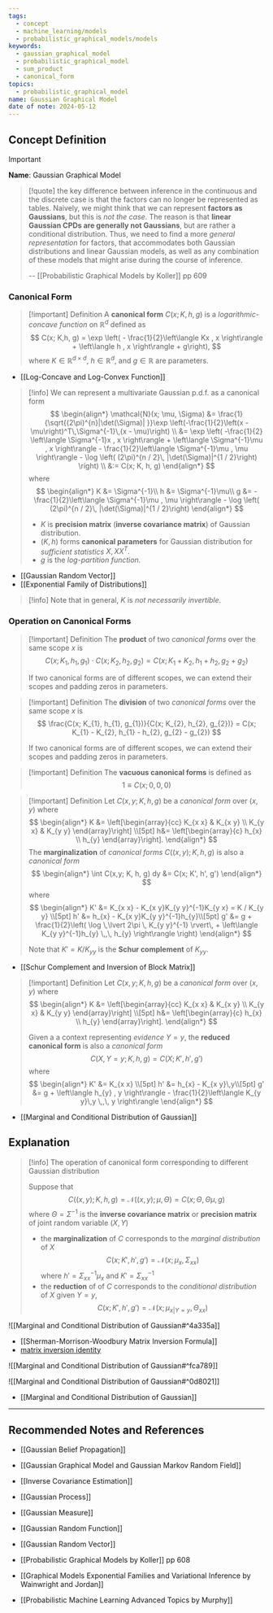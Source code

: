 ```yaml
---
tags:
  - concept
  - machine_learning/models
  - probabilistic_graphical_models/models
keywords:
  - gaussian_graphical_model
  - probabilistic_graphical_model
  - sum_product
  - canonical_form
topics:
  - probabilistic_graphical_model
name: Gaussian Graphical Model
date of note: 2024-05-12
---
```


## Concept Definition

>[!important]
>**Name**: Gaussian Graphical Model

>[!quote]
>the key difference between inference in the continuous and the discrete case is that the factors can no longer be represented as tables. Naively, we might think that we can represent **factors as Gaussians**, but this is *not the case*. The reason is that **linear Gaussian CPDs are generally not Gaussians**, but are rather a conditional distribution. Thus, we need to find a more *general representation* for factors, that accommodates both Gaussian distributions and linear Gaussian models, as well as any combination of these models that might arise during the course of inference.
>
>-- [[Probabilistic Graphical Models by Koller]] pp 609

### Canonical Form

>[!important] Definition
>A **canonical form** $C(x; K, h, g)$ is a *logarithmic-concave function* on $\mathbb{R}^{d}$ defined as 
>$$
>C(x; K,h, g) = \exp \left( - \frac{1}{2}\left\langle Kx , x \right\rangle + \left\langle h , x \right\rangle  + g\right),
>$$
>where $K\in \mathbb{R}^{d\times d}$, $h\in \mathbb{R}^{d}$, and $g\in \mathbb{R}$ are parameters.

- [[Log-Concave and Log-Convex Function]]

>[!info]
>We can represent a multivariate Gaussian p.d.f. as a canonical form
>$$
>\begin{align*}
> \mathcal{N}(x; \mu, \Sigma) &= \frac{1}{\sqrt{(2\pi)^{n}|\det(\Sigma)| }}\exp \left(-\frac{1}{2}\left(x - \mu\right)^T\,\Sigma^{-1}\,(x - \mu)\right) \\
> &= \exp \left( -\frac{1}{2} \left\langle \Sigma^{-1}x , x \right\rangle + \left\langle \Sigma^{-1}\mu , x \right\rangle - \frac{1}{2}\left\langle \Sigma^{-1}\mu , \mu \right\rangle - \log \left( (2\pi)^{n / 2}\, |\det(\Sigma)|^{1 / 2}\right) \right) \\
> &:= C(x; K, h, g)
>\end{align*}
>$$
>where 
>$$
>\begin{align*}
> K &= \Sigma^{-1}\\
> h &= \Sigma^{-1}\mu\\
> g &= - \frac{1}{2}\left\langle \Sigma^{-1}\mu , \mu \right\rangle - \log \left( (2\pi)^{n / 2}\, |\det(\Sigma)|^{1 / 2}\right)
>\end{align*}
>$$
>- $K$ is **precision matrix** (**inverse covariance matrix**) of Gaussian distribution.
>- $(K, h)$ forms **canonical parameters** for Gaussian distribution for *sufficient statistics* $X, XX^T.$
>- $g$ is the *log-partition function.*
>

- [[Gaussian Random Vector]]
- [[Exponential Family of Distributions]]

>[!info]
>Note that in general, $K$ is *not necessarily invertible*.

### Operation on Canonical Forms

>[!important] Definition
>The **product** of two *canonical forms* over the same scope $x$ is 
>$$
>C(x; K_{1}, h_{1}, g_{1}) \cdot C(x; K_{2}, h_{2}, g_{2}) = C(x; K_{1} + K_{2}, h_{1} + h_{2}, g_{2} + g_{2})   
>$$
>
>If two canonical forms are of different scopes, we can extend their scopes and padding zeros in parameters.

>[!important] Definition
>The **division** of two *canonical forms* over the same scope $x$ is 
>$$
>\frac{C(x; K_{1}, h_{1}, g_{1})}{C(x; K_{2}, h_{2}, g_{2})} = C(x; K_{1} - K_{2}, h_{1} - h_{2}, g_{2} - g_{2})   
>$$
>
>If two canonical forms are of different scopes, we can extend their scopes and padding zeros in parameters.

>[!important] Definition
>The **vacuous canonical forms** is defined as
>$$
>1 \equiv C(x; 0, 0, 0)
>$$

>[!important] Definition
>Let  $C(x,y; K, h, g)$ be a *canonical form* over $(x,y)$ where 
>$$
>\begin{align*}
> K &= \left[\begin{array}{cc}
>K_{x x} & K_{x y} \\
>K_{y x} & K_{y y}
>\end{array}\right] \\[5pt]
> h&= \left[\begin{array}{c}
>h_{x}  \\
>h_{y} 
>\end{array}\right].
>\end{align*}
>$$
>The **marginalization** of *canonical forms* $C((x,y); K, h, g)$ is also a *canonical form*
>$$
>\begin{align*}
>  \int C(x,y; K, h, g) dy &= C(x; K', h', g')
\end{align*}
>$$
>where 
>$$
>\begin{align*}
> K' &= K_{x x} - K_{x y}K_{y y}^{-1}K_{y x} = K / K_{y y} \\[5pt]
> h' &= h_{x} - K_{x y}K_{y y}^{-1}h_{y}\\[5pt]
> g' &= g + \frac{1}{2}\left( \log \,\lvert 2\pi \, K_{y y}^{-1} \rvert\,  + \left\langle K_{y y}^{-1}h_{y} \,,\, h_{y} \right\rangle \right)
>\end{align*}
>$$
>
> Note that $K' = K / K_{y y}$ is the **Schur complement** of $K_{y y}$.

- [[Schur Complement and Inversion of Block Matrix]]

>[!important] Definition
>Let  $C(x,y; K, h, g)$ be a *canonical form* over $(x,y)$ where 
>$$
>\begin{align*}
> K &= \left[\begin{array}{cc}
>K_{x x} & K_{x y} \\
>K_{y x} & K_{y y}
>\end{array}\right] \\[5pt]
> h&= \left[\begin{array}{c}
>h_{x}  \\
>h_{y} 
>\end{array}\right].
>\end{align*}
>$$
>
>Given a  a context representing *evidence* $Y= y$, the **reduced canonical form** is also a *canonical form* $$C(X, Y=y; K, h, g) = C(X; K', h', g')$$ where
>$$
>\begin{align*}
> K' &= K_{x x}  \\[5pt]
> h' &= h_{x} - K_{x y}\,y\\[5pt]
> g' &= g + \left\langle h_{y} , y \right\rangle - \frac{1}{2}\left\langle K_{y y}\,y \,,\, y \right\rangle 
>\end{align*}
>$$

- [[Marginal and Conditional Distribution of Gaussian]]

## Explanation

>[!info]
>The operation of canonical form corresponding to different Gaussian distribution
>
>Suppose that $$C((x,y); K, h, g) = \mathcal{N}((x,y); \mu, \Theta) = C(x; \Theta, \Theta\mu, g)$$ where $\Theta = \Sigma^{-1}$ is the **inverse covariance matrix** or **precision matrix** of joint random variable $(X,Y)$
>
>- the **marginalization** of $C$ corresponds to the *marginal distribution* of $X$ $$C(x; K', h', g') = \mathcal{N}(x; \mu_{x}, \Sigma_{xx})$$ where $h' =  \Sigma_{xx}^{-1}\mu_{x}$ and $K' = \Sigma_{x x}^{-1}$
>- the **reduction** of of $C$ corresponds to the *conditional distribution* of $X$ given $Y=y$, $$C(x; K', h', g') = \mathcal{N}(x; \mu_{x|Y=y}, \Theta_{xx})$$


![[Marginal and Conditional Distribution of Gaussian#^4a335a]]

- [[Sherman-Morrison-Woodbury Matrix Inversion Formula]]
- [matrix inversion identity](https://en.wikipedia.org/w/index.php?title=Invertible_matrix&action=edit&section=18)

![[Marginal and Conditional Distribution of Gaussian#^fca789]]


![[Marginal and Conditional Distribution of Gaussian#^0d8021]]

- [[Marginal and Conditional Distribution of Gaussian]]




-----------
##  Recommended Notes and References

- [[Gaussian Belief Propagation]]
- [[Gaussian Graphical Model and Gaussian Markov Random Field]]

- [[Inverse Covariance Estimation]]
- [[Gaussian Process]]
- [[Gaussian Measure]]
- [[Gaussian Random Function]]
- [[Gaussian Random Vector]]




- [[Probabilistic Graphical Models by Koller]] pp 608
- [[Graphical Models Exponential Families and Variational Inference by Wainwright and Jordan]]
- [[Probabilistic Machine Learning Advanced Topics by Murphy]]